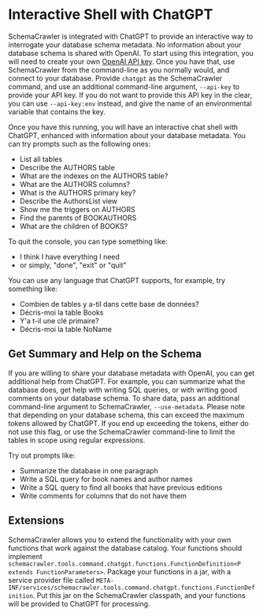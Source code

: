 # Interactive Shell with ChatGPT

SchemaCrawler is integrated with ChatGPT to provide an interactive way to interrogate your database schema metadata. No information about your database schema is shared with OpenAI. To start using this integration, you will need to create your own [OpenAI API key](https://www.howtogeek.com/885918/how-to-get-an-openai-api-key/). Once you have that, use SchemaCrawler from the command-line as you normally would, and connect to your database. Provide `chatgpt` as the SchemaCrawler command, and use an additional command-line argument, `--api-key` to provide your API key. If you do not want to provide this API key in the clear, you can use `--api-key:env` instead, and give the name of an environmental variable that contains the key.

Once you have this running, you will have an interactive chat shell with ChatGPT, enhanced with information about your database metadata. You can try prompts such as the following ones:

- List all tables
- Describe the AUTHORS table
- What are the indexes on the AUTHORS table?
- What are the AUTHORS columns?
- What is the AUTHORS primary key?
- Describe the AuthorsList view
- Show me the triggers on AUTHORS
- Find the parents of BOOKAUTHORS
- What are the children of BOOKS?

To quit the console, you can type something like:

- I think I have everything I need
- or simply, "done", "exit" or "quit"
  
You can use any language that ChatGPT supports, for example, try something like:

- Combien de tables y a-til dans cette base de données?
- Décris-moi la table Books
- Y'a t-il une clé primaire?
- Décris-moi la table NoName


## Get Summary and Help on the Schema

If you are willing to share your database metadata with OpenAI, you can get additional help from ChatGPT. For example, you can summarize what the database does, get help with writing SQL queries, or with writing good comments on your database schema. To share data, pass an additional command-line argument to SchemaCrawler, `--use-metadata`. Please note that depending on your database schema, this can exceed the maximum tokens allowed by ChatGPT. If you end up exceeding the tokens, either do not use this flag, or use the SchemaCrawler command-line to limit the tables in scope using regular expressions.

Try out prompts like:

- Summarize the database in one paragraph
- Write a SQL query for book names and author names
- Write a SQL query to find all books that have previous editions
- Write comments for columns that do not have them


## Extensions

SchemaCrawler allows you to extend the functionality with your own functions that work against the database catalog. Your functions should implement `schemacrawler.tools.command.chatgpt.functions.FunctionDefinition<P extends FunctionParameters>`. Package your functions in a jar, with a service provider file called `META-INF/services/schemacrawler.tools.command.chatgpt.functions.FunctionDefinition`. Put this jar on the SchemaCrawler classpath, and your functions will be provided to ChatGPT for processing.
